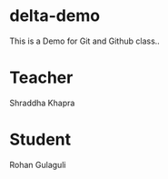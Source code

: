 # delta-demo
This is a Demo for Git and Github class..

# Teacher 
Shraddha Khapra

# Student
Rohan Gulaguli